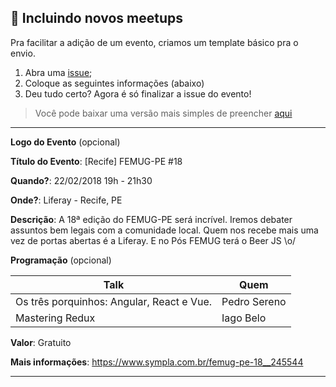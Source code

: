 ## :mega: Incluindo novos meetups

Pra facilitar a adição de um evento, criamos um template básico pra o envio.

1. Abra uma [issue](https://github.com/oxenTI-PE/eventos/issues/new);
2. Coloque as seguintes informações (abaixo)
3. Deu tudo certo? Agora é só finalizar a issue do evento!

>Você pode baixar uma versão mais simples de preencher [aqui](event-template.md)

---
**Logo do Evento** (opcional)

**Título do Evento**: [Recife] FEMUG-PE #18

**Quando?**: 22/02/2018 19h - 21h30

**Onde?**: Liferay - Recife, PE

**Descrição**: A 18ª edição do FEMUG-PE será incrível. Iremos debater assuntos bem legais com a comunidade local. Quem nos recebe mais uma vez de portas abertas é a Liferay. E no Pós FEMUG terá o Beer JS  \o/ 

**Programação** (opcional)

| Talk                            | Quem                                                               
| ------------------------------  | ------------------------------------------------------------------
| Os três porquinhos: Angular, React e Vue. | Pedro Sereno
| Mastering Redux | Iago Belo

**Valor**: Gratuito

**Mais informações**: https://www.sympla.com.br/femug-pe-18__245544

---
